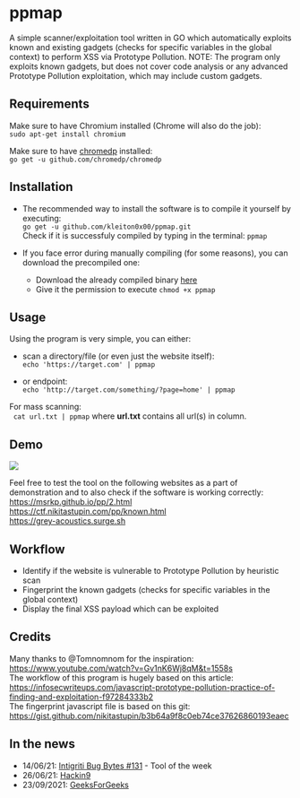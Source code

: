 # ppmap
A simple scanner/exploitation tool written in GO which automatically exploits known and existing gadgets (checks for specific variables in the global context) to perform XSS via Prototype Pollution. NOTE: The program only exploits known gadgets, but does not cover code analysis or any advanced Prototype Pollution exploitation, which may include custom gadgets.

## Requirements
Make sure to have Chromium installed (Chrome will also do the job):  
```sudo apt-get install chromium```

Make sure to have [chromedp](https://github.com/chromedp/chromedp) installed:  
```go get -u github.com/chromedp/chromedp```

## Installation
- The recommended way to install the software is to compile it yourself by executing:  
```go get -u github.com/kleiton0x00/ppmap.git```  
  Check if it is successfuly compiled by typing in the terminal: ```ppmap```
  
- If you face error during manually compiling (for some reasons), you can download the precompiled one:  
  - Download the already compiled binary [here](https://github.com/kleiton0x00/ppmap/releases)
  - Give it the permission to execute ```chmod +x ppmap```

## Usage

Using the program is very simple, you can either:
- scan a directory/file (or even just the website itself):  
```echo 'https://target.com' | ppmap```

- or endpoint:  
```echo 'http://target.com/something/?page=home' | ppmap```

For mass scanning:  
``` cat url.txt | ppmap``` where **url.txt** contains all url(s) in column.

## Demo
![](https://i.imgur.com/05nvfwX.gif)

Feel free to test the tool on the following websites as a part of demonstration and to also check if the software is working correctly:  
https://msrkp.github.io/pp/2.html  
https://ctf.nikitastupin.com/pp/known.html  
https://grey-acoustics.surge.sh

## Workflow

- Identify if the website is vulnerable to Prototype Pollution by heuristic scan
- Fingerprint the known gadgets (checks for specific variables in the global context)
- Display the final XSS payload which can be exploited

## Credits

Many thanks to @Tomnomnom for the inspiration: https://www.youtube.com/watch?v=Gv1nK6Wj8qM&t=1558s  
The workflow of this program is hugely based on this article: https://infosecwriteups.com/javascript-prototype-pollution-practice-of-finding-and-exploitation-f97284333b2  
The fingerprint javascript file is based on this git: https://gist.github.com/nikitastupin/b3b64a9f8c0eb74ce37626860193eaec

## In the news
- 14/06/21: [Intigriti Bug Bytes #131](https://blog.intigriti.com/2021/07/14/bug-bytes-131-credential-stuffing-in-bug-bounty-hijacking-shortlinks-hacker-shows/) - Tool of the week
- 26/06/21: [Hackin9](https://hakin9.org/ppmap-a-scanner-exploitation-tool/)
- 23/09/2021: [GeeksForGeeks](https://www.geeksforgeeks.org/ppmap-a-scanner-or-exploitation-tool-written-in-go/)
